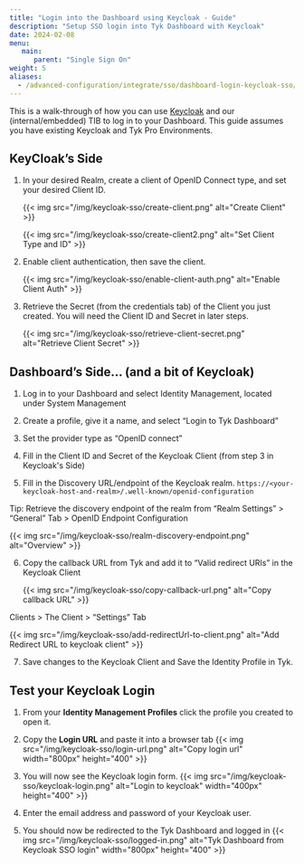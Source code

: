 ```yaml
---
title: "Login into the Dashboard using Keycloak - Guide"
description: "Setup SSO login into Tyk Dashboard with Keycloak"
date: 2024-02-08
menu:
   main:
      parent: "Single Sign On"
weight: 5
aliases:
  - /advanced-configuration/integrate/sso/dashboard-login-keycloak-sso/
---
```



This is a walk-through of how you can use [Keycloak](https://www.keycloak.org) and our (internal/embedded) TIB to log in to your Dashboard. This guide assumes you have existing Keycloak and Tyk Pro Environments.

## KeyCloak’s Side
1. In your desired Realm, create a client of OpenID Connect type, and set your desired Client ID.

   {{< img src="/img/keycloak-sso/create-client.png" alt="Create Client" >}}

   {{< img src="/img/keycloak-sso/create-client2.png" alt="Set Client Type and ID" >}}


3. Enable client authentication, then save the client.

   {{< img src="/img/keycloak-sso/enable-client-auth.png" alt="Enable Client Auth" >}}


4. Retrieve the Secret (from the credentials tab) of the Client you just created. You will need the Client ID and Secret in later steps.

   {{< img src="/img/keycloak-sso/retrieve-client-secret.png" alt="Retrieve Client Secret" >}}



## Dashboard’s Side… (and a bit of Keycloak)

1. Log in to your Dashboard and select Identity Management, located under System Management

2. Create a profile, give it a name, and select “Login to Tyk Dashboard”

3. Set the provider type as “OpenID connect”

4. Fill in the Client ID and Secret of the Keycloak Client (from step 3 in Keycloak's Side)

5. Fill in the Discovery URL/endpoint of the Keycloak realm. `https://<your-keycloak-host-and-realm>/.well-known/openid-configuration`

Tip: Retrieve the discovery endpoint of the realm from “Realm Settings” > “General” Tab > OpenID Endpoint Configuration

   {{< img src="/img/keycloak-sso/realm-discovery-endpoint.png" alt="Overview" >}}

6. Copy the callback URL from Tyk and add it to “Valid redirect URIs” in the Keycloak Client

   {{< img src="/img/keycloak-sso/copy-callback-url.png" alt="Copy callback URL" >}}

Clients > The Client > “Settings” Tab

   {{< img src="/img/keycloak-sso/add-redirectUrl-to-client.png" alt="Add Redirect URL to keycloak client" >}}


7. Save changes to the Keycloak Client and Save the Identity Profile in Tyk.


## Test your Keycloak Login
1. From your **Identity Management Profiles** click the profile you created to open it.

2. Copy the **Login URL** and paste it into a browser tab
   {{< img src="/img/keycloak-sso/login-url.png" alt="Copy login url" width="800px" height="400" >}}

3. You will now see the Keycloak login form.
   {{< img src="/img/keycloak-sso/keycloak-login.png" alt="Login to keycloak" width="400px" height="400" >}}

4. Enter the email address and password of your Keycloak user.

5. You should now be redirected to the Tyk Dashboard and logged in
   {{< img src="/img/keycloak-sso/logged-in.png" alt="Tyk Dashboard from Keycloak SSO login" width="800px" height="400" >}}

